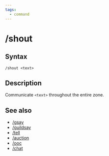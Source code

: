 ```yaml
---
tags:
  - command
---
```


# /shout

## Syntax

<!--cmd-syntax-start-->
```eqcommand
/shout <text>
```
<!--cmd-syntax-end-->

## Description

<!--cmd-desc-start-->
Communicate `<text>` throughout the entire zone.
<!--cmd-desc-end-->

## See also

- [/gsay](cmd-gsay.md)
- [/guildsay](cmd-guildsay.md)
- [/tell](cmd-tell.md)
- [/auction](cmd-auction.md)
- [/ooc](cmd-ooc.md)
- [/chat](cmd-chat.md)